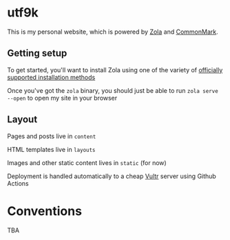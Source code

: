 # utf9k

This is my personal website, which is powered by [Zola](https://www.getzola.org) and [CommonMark](https://commonmark.org).

## Getting setup

To get started, you'll want to install Zola using one of the variety of [officially supported installation methods](https://www.getzola.org/documentation/getting-started/installation/)

Once you've got the `zola` binary, you should just be able to run `zola serve --open` to open my site in your browser

## Layout

Pages and posts live in `content`

HTML templates live in `layouts`

Images and other static content lives in `static` (for now)

Deployment is handled automatically to a cheap [Vultr](https://vultr.com/) server using Github Actions

# Conventions

TBA
